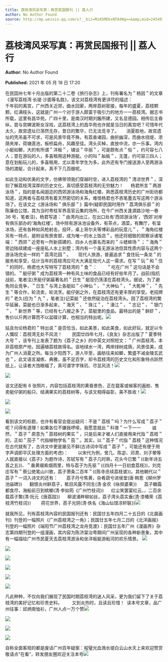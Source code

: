 ```yaml
---
title: 荔枝湾风采写真：再赏民国报刊 || 荔人行
author: No Author Found
source: http://mp.weixin.qq.com/s?__biz=MzA5MDkxNTA4Ng==&amp;mid=2454911050&amp;idx=1&amp;sn=98554779ebfac0a6e44f54b5b73ea2cd&amp;chksm=87a2302bb0d5b93d065d5e9e12883d6962806530f29a33b4f2bc34f65cd1c559570fcb6b557a#rd
---
```


# 荔枝湾风采写真：再赏民国报刊 || 荔人行

**Author:** No Author Found

**Published:** 2021 年 05 月 18 日 17:20

在民囯卅七年十月出版的第二十二卷《旅行杂志》上，刊有署名为＂杨因＂的文章《漫写荔枝湾·长堤·沙面等名胜》，该文对荔枝湾有更详尽的描述：                       千年前的离宫，广州西关近郊，曲水回萦，两岸荔树密接，每年的盛夏，荔枝颗颗，红满枝头，这就是广州一个对于游人颇富于吸引力的地方一一茘枝湾。据志书所载，这里有昌华苑，广四十里，是南汉时期刘鋹所建，又名显德园。相传后主昏纵，尝与宫婢波斯女淫戏，这荔枝湾上的昌华苑也许就是当日的离宫吧？可惜年代太久，故宫遗址已荡然无存，昔日的繁华，已无法觅寻了。      消夏胜地，故宫遗址的凭吊虽不可求，可是风景毕竟不殊，有荔香诸园，曲折幽深，而曲水绕堤，浓荫夹岸，荷塘莲池，板桥扁舟，风趣至佳。湾头买棹，直放中流，亦一乐事。湾内小艇如鲫，大的有所谓＂洋板＂，铺设＂华丽＂，可是颇有点＂俗＂，约可容七八人；意在游玩的人，多喜租用这种游艇。小的叫＂舢板＂，无蓬，约可容三四人；意在划船玩儿的，多喜租用，尤以青年学生为多。此外还有专门接送游人至两游泳场的渡艇，合计起来，真不下几百艘呢。

如此生动和优美的文字，仿佛带领我们穿越时空，进入荔枝湾的＂清凉世界＂，深刻了解荔枝湾深厚的历史文化，真切感受荔枝湾的无穷魅力！      杨君所言＂两游泳场＂，指的是名闻遐迩的西郊游泳场和海角红楼，熟悉荔枝湾历史的广州街坊都知道，这两者与荔枝湾有着天然密切的关系，难怪杨君也不吝笔墨去写这两个游泳场了。在该文之《游泳场和＂俱乐部＂》篇中(疑即民国时用作＂荔湾俱乐部＂的陈廉伯公馆，其为当时粤桂军界高官云集的场所，在今广州西关逢源路沙地一巷 36 号，笔者注)，杨君写道：＂由湾内出江，在出口处有‘西郊游泳场’，‘西郊’对岸有俱乐部办的‘海角红楼’。场中除有游泳池设备外，有茶点，酒菜，有舞厅，有溜冰场，还有各种如风枪射击，投环，桌上哥尔夫等博彩品的玩意儿＂，＂海角红楼另有一特点，是附设有旅舍部，成为唯一的水上饭店＂。他还将细致的观察诉诸笔端：＂西郊＂近旁有一所新搭建的、四乡人也慕名而来的＂斗蟋蟀场＂；＂海角＂旁边陆续建成一座座私人水上别墅；湾内有一个虽无游泳池但其性质内容与这两个游泳场完全一样的＂荔湾花园＂。      现代人旅游，普遍追求＂食住玩一条龙＂的服务和享受，估计当年的荔枝湾应可大大满足现代人这一需求。在写＂玩＂和＂住＂的同时，杨君也大写特写了荔枝湾的＂食＂：        ＂吃在广州＂这句话是不会错的。＂艇仔粥＂成为荔枝湾一种有风土味的食品已经有好些年月了。战前(指抗战前，笔者注)烹艇仔粥最著名的＂日生＂艇现仍荡漾在荔枝湾头。据说，为了避免同业竞争，＂日生＂与湾上各艇如＂小神仙＂，＂大神仙＂，＂大乾坤＂，＂先生＂等合作，轮流卖，轮流烹。艇仔粥之外，在荔枝湾还有更丰厚的享受。老招牌的＂老久(应为＂九＂，笔者注)记菜艇＂还依然碇泊在荔枝湾头。因了荔枝湾的繁华延展，菜艇也日渐多起来，＂海天＂，＂珠江＂，＂濠江＂，＂志记＂，＂银门＂，＂新世界＂等，已经有七八艘之多了。菜艇里的食品，最特出的是＂鲜虾＂，售价以斤两计算而不以盆碟计算，也相当的特出呢。![](https://mmbiz.qpic.cn/mmbiz_gif/Ljib4So7yuWgwkJahrLfNmsxNmOw8TUBjx1KnWGkeTBZsSLq8nmLz09Aenk3SuQcBtQWVicFMPiaia2tTFXfFK1YMQ/640?wx_fmt=gif)

姑且勿论杨君的＂特出说＂是否恰当，如此美景，如此美食，如此好玩，就足以令人慨叹：荔枝湾无处不风流！        民囯廿四年七月，《良友》杂志出版了＂夏季特大号＂，该专刊上发表了题为《荔子之乡》的中英文对照短文：＂广州荔枝湾，本非荔枝原产地，因遍植荔枝故得名。该地绿水一湾，两岸绿树成荫，风景佳美，成为广州人消夏之所。每当夕阳西下，游人毕至，画舫往来如鲫，繁盛不减金陵玄武也＂。此文语言凝练、典雅，虽不足百字，却令荔枝湾的历史文化和形象特点跃然纸上，让读者大饱眼福了，真可谓字字珠玑、尽显风流！![](https://mmbiz.qpic.cn/mmbiz_jpg/PJWG74pLsMavRekicElux8NpHhs2PfVWicjNmFYic0vvjlguw6ZdkeZW37vf2O66NsyVicu4YWotDaRIeVQneaibqiag/640)

![](https://mmbiz.qpic.cn/mmbiz_jpg/PJWG74pLsMavRekicElux8NpHhs2PfVWicmB0Yj4EL9nQhNhDaLTbGbcFtZw1toKn7gfTxElnOUztIxPJicbAEKPQ/640)

该文还配有 6 张照片，内容包括荔枝湾的黄昏景色、正在载客或候客的画舫、售卖艇仔粥的船只、结满果实的荔枝树等，与该文相得益彰，美不胜收！![](https://mmbiz.qpic.cn/mmbiz_gif/Ljib4So7yuWgwkJahrLfNmsxNmOw8TUBjx1KnWGkeTBZsSLq8nmLz09Aenk3SuQcBtQWVicFMPiaia2tTFXfFK1YMQ/640?wx_fmt=gif)

![](https://mmbiz.qpic.cn/mmbiz_jpg/PJWG74pLsMavRekicElux8NpHhs2PfVWiccDpBjBSJod4u4CFW9ibTms0bED6mzgZpycp3guvkXn6vkOOV0FvAXicQ/640)

![](https://mmbiz.qpic.cn/mmbiz_png/Ljib4So7yuWiaQk7pZicvVqnhcMiaUb0f2plQetLhUtfn8DrUWLRGL1dC6MIibSZuY4Bqib8yz2tBvgm2gbFqfEWQbicA/640?wx_fmt=png)

看到该文的标题，也许有看官会提出疑问：不是＂荔枝＂吗？为什么写成＂荔子＂呢？问得有道理！如果各位不嫌我啰嗦，我愿意就此＂科普＂一下一一         诚然，＂荔子＂原意为＂荔枝树的果实＂，只是后来才被人们直接用来代指＂荔枝＂的，正如＂茄子＂代指植物学名＂茄＂。其实，以＂荔子＂代指＂荔枝＂这种情况在古代就有了，古诗文中更是屡见不鲜(古诗词中写成＂荔子＂，可能还有便于用字声调即平仄处理方面的考虑)：        以宋代为例，曾几、陈宓、邓肃、刘子翚等人就直接以《荔子》为题作诗，苏轼写有＂荔子几时熟，花头今已繁＂(《新年诗五首之五》)、＂垂黄缀紫烟雨里，特与荔子为先驱＂(《四月十一日初食荔枝》)，刘克庄写有＂蔡公绝笔山川歌，荔子萧条二百年＂(《陈寺丞续荔枝谱》)。其他朝代以＂荔子＂一词入诗文的还有：       荔子丹兮焦黄，杂肴蔬兮进侯堂(唐·韩愈《柳州罗池庙碑》)      翻恨炎州鲜茘子，秪目风露不同生(清·金农《咏频婆果》)      荔子糖霜都食尽，海船前日到槟榔(清·李如筠《广州竹枝词》)      红尘笑罢宴红云，，二百余载荔子繁(清·阮元《唐荔园》)      柳波涌畔柳如丝，荔子湾头荔实垂(清·漆椿荣《荔枝湾竹枝词》）      荷花世界，茘子光阴(清·佚名《海山仙馆凉轩联》)![](https://mmbiz.qpic.cn/mmbiz_jpg/PJWG74pLsMavRekicElux8NpHhs2PfVWicfu53uwr4bhHfcERmGFjD0t601lxsEuySBcI9tATzR8z7AePUeXYshQ/640)

就我所见，刊有荔枝湾內容的民国报刊还有：民国廿五年四月二十五日的《北晨画刊》刊登的一幅照片《广州荔枝湾之一角》；民国廿五年七月二日的《北洋画报》刊登的一幅照片《端阳节广州荔枝湾之龙舟竞渡》：民国廿五年广州《漫画界》杂志第四期刊登的一组漫画，其内容为陈济棠治粤期间广州呈现的各种新景象，其中有一幅描绘广州市民夏天去荔枝湾游泳和坐洋板艇游船河的欢乐情景。 ![](https://mmbiz.qpic.cn/mmbiz_png/Ljib4So7yuWiaLLyDdlUwG51BTBE8ZRlwQiaLztq32tS39Z6OHAI9dtHAA612vUluIyCdIh2VaHjrVT4IIfVGGlOA/640?wx_fmt=png)

![](https://mmbiz.qpic.cn/mmbiz_jpg/PJWG74pLsMavRekicElux8NpHhs2PfVWicNEgCZeHWJvA7YMSTgSgCAoWvGg1c6icJcKMTCIkpPjtIVKZFCVQzKZw/640)

![](https://mmbiz.qpic.cn/mmbiz_gif/Ljib4So7yuWgwkJahrLfNmsxNmOw8TUBjx1KnWGkeTBZsSLq8nmLz09Aenk3SuQcBtQWVicFMPiaia2tTFXfFK1YMQ/640?wx_fmt=gif)

![](https://mmbiz.qpic.cn/mmbiz_png/Ljib4So7yuWiaLLyDdlUwG51BTBE8ZRlwQ2GsDJJ16Mzicuep21iakvCmRpibeLs3fr4giadZODfmDr6uPd24dsbPr5A/640?wx_fmt=png)

![](https://mmbiz.qpic.cn/mmbiz_jpg/PJWG74pLsMavRekicElux8NpHhs2PfVWic03NvbaEmZVYcO0xT5mXSlia2MU9Nia3FFkTulp2CE2Vd3mucAsS8mHgw/640)

![](https://mmbiz.qpic.cn/mmbiz_jpg/PJWG74pLsMavRekicElux8NpHhs2PfVWicKJpHa5JibuWHrviape90tUGf2xnHR5icKITPL5GvOcOibSJjMHS2AicLvjA/640)

凡此种种，不仅向我们展现了民国时期荔枝湾的迷人风采，更为我们留下了关于荔枝湾的美好记忆和珍贵史料。        又到炎热时，且读且珍惜！  读本号文章，品广州往事：邱炳南恤衫，广州人点一万个赞![](https://mmbiz.qpic.cn/mmbiz_jpg/PJWG74pLsMavRekicElux8NpHhs2PfVWic1aER9QOJ0h68xHzR0ddvGBP7vmE9FbOoJ0Z8Y10PD119SB9RgtoOQg/640)

![](https://mmbiz.qpic.cn/mmbiz_jpg/PJWG74pLsMavRekicElux8NpHhs2PfVWicsAOL8XCvcPoQnEQtRa8A704X50iaeH8VS1eGnQgp1Gnhq5koGHwS2jw/640)

![](https://mmbiz.qpic.cn/mmbiz_jpg/PJWG74pLsMavRekicElux8NpHhs2PfVWicfnRqLTMKgmpFFCicyJomwfMtcD05CtNwpIZ9azkS4aiazfSzHEMicK2Sg/640)

![](https://mmbiz.qpic.cn/mmbiz_png/Ljib4So7yuWiaQk7pZicvVqnhcMiaUb0f2plQetLhUtfn8DrUWLRGL1dC6MIibSZuY4Bqib8yz2tBvgm2gbFqfEWQbicA/640?wx_fmt=png)

自称全面客观的都是废话广州百年疑案：程璧光血溅长堤白云山水天上来欢迎赞赏敬请点“在看”，转发朋友圈欢迎关注本号![](https://mmbiz.qpic.cn/mmbiz_jpg/PJWG74pLsMattAskmpcvtPqMpIAHv903ej09445slGiacxZia7YJLTjTfduepq4uPgA9SsCrq2xPG9UmJD0ao2MA/640?wx_fmt=jpeg)

